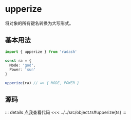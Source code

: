 # upperize

将对象的所有键名转换为大写形式。

## 基本用法

```ts
import { upperize } from 'radash'

const ra = {
  Mode: 'god',
  Power: 'sun'
}

upperize(ra) // => { MODE, POWER }
```

## 源码

::: details 点我查看代码
<<< ../../src/object.ts#upperize{ts}
:::
